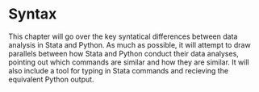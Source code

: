 # Syntax

This chapter will go over the key syntatical differences between data analysis in Stata and Python. As much as possible, it will attempt to draw parallels between how Stata and Python conduct their data analyses, pointing out which commands are similar and how they are similar. It will also include a tool for typing in Stata commands and recieving the equivalent Python output.

<!-- For more information, please look at [Python's official page](https://www.python.org/) and [Stata's official page](https://www.stata.com/) respectively. -->
